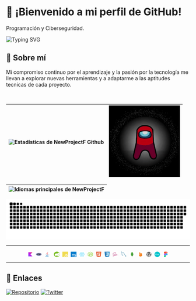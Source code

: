 <!-- Introducción a mi Github -->
<!-- ----------------------------------------------------------------------------------------------------------- -->

# 👋 ¡Bienvenido a mi perfil de GitHub!

Programación y Ciberseguridad.

![Typing SVG](https://readme-typing-svg.demolab.com?font=Fira+Code&size=14&pause=&color=D93A7C&center=falso&vCenter=falso&multiline=true&repeat=verdadero&width=800&lines=Primero+aprende+inform%C3%A1tica+y+toda+la+teor%C3%ADa.+Despu%C3%A9s+desarrolla+un+estilo+de+programaci%C3%B3n.;Entonces%2C+olv%C3%ADdalo+todo+y+hackea.)

## 🤖 Sobre mí

Mi compromiso continuo por el aprendizaje y la pasión por la tecnología me llevan a explorar nuevas herramientas y a adaptarme a las aptitudes tecnicas de cada proyecto.

</br>

<!-- FIN Introducción a mi Github -->
<!-- Estadísticas de GitHub -->
<!-- ----------------------------------------------------------------------------------------------------------- -->

<div align="center">
  
| ![Estadísticas de NewProjectF Github](https://github-readme-stats.vercel.app/api?username=NewProjectF&show_icons=true&theme=radical&card_width=495em&locale=es) | ![AmongUs Bailando](https://github.com/NewProjectF/NewProjectF/blob/main/Resources/AmongUs_dancing.gif) |
|-|-|
  
| ![Idiomas principales de NewProjectF](https://github-readme-stats.vercel.app/api/top-langs/?username=NewProjectF&layout=compact&theme=radical&card_width=667em&locale=es) |
|-|
  
</div>

<!-- FIN Estadísticas de GitHub -->
<!-- Animación Serpiente -->
<!-- ----------------------------------------------------------------------------------------------------------- -->

<div align="center">
  <picture>
    <source media="(prefers-color-scheme: dark)" srcset="https://raw.githubusercontent.com/NewProjectF/NewProjectF/output/github-contribution-grid-snake-dark.svg">
    <source media="(prefers-color-scheme: light)" srcset="https://raw.githubusercontent.com/NewProjectF/NewProjectF/output/github-contribution-grid-snake.svg">
    <img alt="github contribution grid snake animation" width="775em" src="https://raw.githubusercontent.com/NewProjectF/NewProjectF/output/github-contribution-grid-snake.svg">
  </picture>
</div>

<!-- FIN Animación Serpiente -->
<!-- Lenguajes de programación utilizados -->
<!-- ----------------------------------------------------------------------------------------------------------- -->

* * *

<div align="center">
  <img align="center" alt="Kotlin" height="2%" width="3%" src="https://raw.githubusercontent.com/devicons/devicon/master/icons/kotlin/kotlin-original.svg">&nbsp;
  <img align="center" alt="Php" height="2%" width="3%" src="https://raw.githubusercontent.com/devicons/devicon/master/icons/php/php-original.svg">&nbsp;
  <img align="center" alt="Java" height="2%" width="3%" src="https://raw.githubusercontent.com/devicons/devicon/master/icons/java/java-original.svg">&nbsp;&nbsp;
  <img align="center" alt="Spring" height="2%" width="3%" src="https://raw.githubusercontent.com/devicons/devicon/master/icons/spring/spring-original.svg">&nbsp;
  <img align="center" alt="Js" height="2%" width="3%" src="https://raw.githubusercontent.com/devicons/devicon/master/icons/javascript/javascript-plain.svg">&nbsp;
  <img align="center" alt="Ts" height="2%" width="3%" src="https://raw.githubusercontent.com/devicons/devicon/master/icons/typescript/typescript-plain.svg">&nbsp;
  <img align="center" alt="React" height="2%" width="3%" src="https://raw.githubusercontent.com/devicons/devicon/master/icons/react/react-original.svg">&nbsp;
  <img align="center" alt="Nodejs" height="2%" width="3%" src="https://raw.githubusercontent.com/devicons/devicon/master/icons/nodejs/nodejs-original.svg">&nbsp;
  <img align="center" alt="HTML" height="2%" width="3%" src="https://raw.githubusercontent.com/devicons/devicon/master/icons/html5/html5-original.svg">&nbsp;
  <img align="center" alt="CSS" height="2%" width="3%" src="https://raw.githubusercontent.com/devicons/devicon/master/icons/css3/css3-original.svg">&nbsp;
  <img align="center" alt="Sass" height="2%" width="3%" src="https://raw.githubusercontent.com/devicons/devicon/master/icons/sass/sass-original.svg">&nbsp;
  <img align="center" alt="MySQL" height="2%" width="3%" src="https://raw.githubusercontent.com/devicons/devicon/master/icons/mysql/mysql-original.svg">&nbsp;
  <img align="center" alt="MongoDB" height="2%" width="3%" src="https://raw.githubusercontent.com/devicons/devicon/master/icons/mongodb/mongodb-original.svg">&nbsp;
  <img align="center" alt="Firebase" height="2%" width="3%" src="https://raw.githubusercontent.com/devicons/devicon/master/icons/firebase/firebase-plain.svg">&nbsp;
  <img align="center" alt="Wordpress" height="2%" width="3%" src="https://raw.githubusercontent.com/devicons/devicon/master/icons/wordpress/wordpress-plain.svg">&nbsp;
  <img align="center" alt="Canva" height="2%" width="3%" src="https://raw.githubusercontent.com/devicons/devicon/master/icons/canva/canva-original.svg">&nbsp;
  <img align="center" alt="Figma" height="2%" width="3%" src="https://raw.githubusercontent.com/devicons/devicon/master/icons/figma/figma-original.svg">
</div>

* * *

<!-- FIN Lenguajes de programación utilizados -->
<!-- Enlaces -->
<!-- ----------------------------------------------------------------------------------------------------------- -->

## 🚀 Enlaces

[![Repositorio](https://img.shields.io/badge/my_portfolio-000?style=for-the-badge&logo=ko-fi&logoColor=white)](https://NewProjectF.github.io/Portfolio/ )
[![Twitter](https://img.shields.io/badge/twitter-1DA1F2?style=for-the-badge&logo=twitter&logoColor=white)](https://twitter.com/NewProjectF)
<!-- [![Linkedin](https://img.shields.io/badge/linkedin-0A66C2?style=for-the-badge&logo=linkedin&logoColor=white)]() -->

